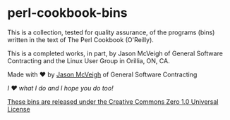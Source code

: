# perl-cookbook-bins
This is a collection, tested for quality assurance, of the programs (bins) written in the text of The Perl Cookbook (O'Reilly).

This is a completed works, in part, by Jason McVeigh of General Software Contracting and the Linux User Group in Orillia, ON, CA.

Made with ♥ by [Jason McVeigh](mailto:jmcveigh@outlook.com) of General Software Contracting

_I ♥ what I do and I hope you do too!_

[These bins are released under the Creative Commons Zero 1.0 Universal License](https://creativecommons.org/publicdomain/zero/1.0/)
